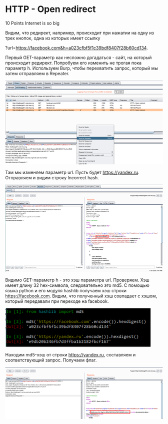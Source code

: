 # HTTP - Open redirect
10 Points
Internet is so big

Видим, что редирект, например, происходит при нажатии на одну из трех кнопок, одна из которых имеет ссылку

?url=https://facebook.com&h=a023cfbf5f1c39bdf8407f28b60cd134.

Первый GET-параметр как несложно догадаться - сайт, на который происходит редирект. Попробуем его изменить не трогая пока параметр h. Используем Burp, чтобы перехватить запрос, который мы затем отправляем в Repeater.

![](history.png)

Там мы изменяем параметр url. Пусть будет https://yandex.ru. Отправляем и видим строку Incorrect hash.

![](repeater1.png)

Видимо GET-параметр h - это хэш параметра url. Проверяем. Хэш имеет длину 32 hex-символа, следовательно это md5. С помощью языка python и его модуля hashlib получаем хэш строки https://facebook.com. Видим, что полученный хэш совпадает с хэшом, который передавали при переходе на facebook.

![](python.png)

Находим md5-хэш от строки https://yandex.ru, составляем и соответствующий запрос. Получаем флаг.

![](repeater2.png)
